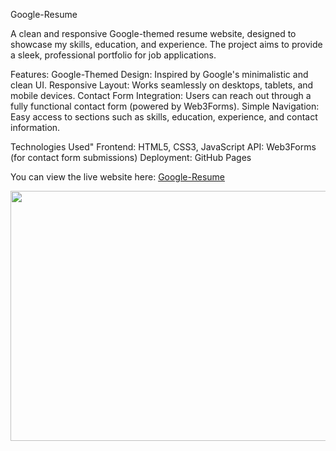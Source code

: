 Google-Resume

A clean and responsive Google-themed resume website, designed to showcase my skills, education, and experience. The project aims to provide a sleek, professional portfolio for job applications.

Features:
Google-Themed Design: Inspired by Google's minimalistic and clean UI.
Responsive Layout: Works seamlessly on desktops, tablets, and mobile devices.
Contact Form Integration: Users can reach out through a fully functional contact form (powered by Web3Forms).
Simple Navigation: Easy access to sections such as skills, education, experience, and contact information.

Technologies Used"
Frontend: HTML5, CSS3, JavaScript
API: Web3Forms (for contact form submissions)
Deployment: GitHub Pages

You can view the live website here: [Google-Resume](https://sumeet-162.github.io/Google-Resume/)

<img src="(https://raw.githubusercontent.com/Sumeet-162/Google-Resume/refs/heads/main/06f21a161921919.63cd7887d0a70.gif)" width="600" height="400">





